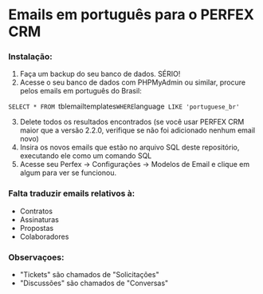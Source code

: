 # Emails em português para o PERFEX CRM

### Instalação:

1. Faça um backup do seu banco de dados. SÉRIO!
2. Acesse o seu banco de dados com PHPMyAdmin ou similar, procure pelos emails em português do Brasil:

`SELECT * FROM `tblemailtemplates` WHERE `language` LIKE 'portuguese_br'`

3. Delete todos os resultados encontrados (se você usar PERFEX CRM maior que a versão 2.2.0, verifique se não foi adicionado nenhum email novo)
4. Insira os novos emails que estão no arquivo SQL deste repositório, executando ele como um comando SQL
5. Acesse seu Perfex -> Configurações -> Modelos de Email e clique em algum para ver se funcionou.

### Falta traduzir emails relativos à:
- Contratos
- Assinaturas
- Propostas
- Colaboradores

### Observaçoes:
- "Tickets" são chamados de "Solicitações"
- "Discussões" são chamados de "Conversas"
